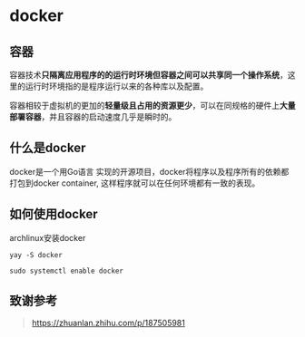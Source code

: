 # docker

## 容器

容器技术**只隔离应用程序的的运行时环境但容器之间可以共享同一个操作系统**，这里的运行时环境指的是程序运行以来的各种库以及配置。

容器相较于虚拟机的更加的**轻量级且占用的资源更少**，可以在同规格的硬件上**大量部署容器**，并且容器的启动速度几乎是瞬时的。

## 什么是docker

docker是一个用Go语言 实现的开源项目，docker将程序以及程序所有的依赖都打包到docker container, 这样程序就可以在任何环境都有一致的表现。

## 如何使用docker

archlinux安装docker
```text
yay -S docker

sudo systemctl enable docker
```


## 致谢参考
> https://zhuanlan.zhihu.com/p/187505981
